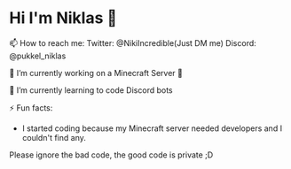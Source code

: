 # Hi I'm Niklas 👋

📫 How to reach me:
Twitter: @NikiIncredible(Just DM me)
Discord: @pukkel_niklas

🔭 I’m currently working on a Minecraft Server 😬

🌱 I’m currently learning to code Discord bots

⚡ Fun facts:
- I started coding because my Minecraft server needed developers and I couldn't find any.

Please ignore the bad code, the good code is private ;D
